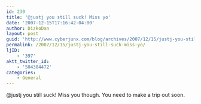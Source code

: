 ```yaml
---
id: 230
title: '@justj you still suck! Miss yo'
date: '2007-12-15T17:16:42-04:00'
author: DizkoDan
layout: post
guid: 'http://www.cyberjunx.com/blog/archives/2007/12/15/justj-you-still-suck-miss-yo/'
permalink: /2007/12/15/justj-you-still-suck-miss-yo/
ljID:
    - '397'
aktt_twitter_id:
    - '504384472'
categories:
    - General
---
```


@justj you still suck! Miss you though. You need to make a trip out soon.